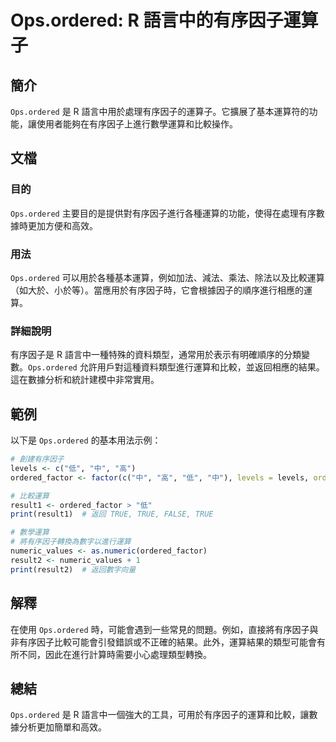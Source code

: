 <!--
Meta Description: # Ops.ordered: R 語言中的有序因子運算子 ## 簡介 `Ops.ordered` 是 R 語言中用於處理有序因子的運算子。它擴展了基本運算符的功能，讓使用者能夠在有序因子上進行數學運算和比較操作。 ## 文檔 ### 目的 `Ops.ordered` 主要目的是提供對有序因子進行各種...
Meta Keywords: ordered, ops, true, levels, ordered_factor
-->

# Ops.ordered: R 語言中的有序因子運算子

## 簡介
`Ops.ordered` 是 R 語言中用於處理有序因子的運算子。它擴展了基本運算符的功能，讓使用者能夠在有序因子上進行數學運算和比較操作。

## 文檔
### 目的
`Ops.ordered` 主要目的是提供對有序因子進行各種運算的功能，使得在處理有序數據時更加方便和高效。

### 用法
`Ops.ordered` 可以用於各種基本運算，例如加法、減法、乘法、除法以及比較運算（如大於、小於等）。當應用於有序因子時，它會根據因子的順序進行相應的運算。

### 詳細說明
有序因子是 R 語言中一種特殊的資料類型，通常用於表示有明確順序的分類變數。`Ops.ordered` 允許用戶對這種資料類型進行運算和比較，並返回相應的結果。這在數據分析和統計建模中非常實用。

## 範例
以下是 `Ops.ordered` 的基本用法示例：

```R
# 創建有序因子
levels <- c("低", "中", "高")
ordered_factor <- factor(c("中", "高", "低", "中"), levels = levels, ordered = TRUE)

# 比較運算
result1 <- ordered_factor > "低"
print(result1)  # 返回 TRUE, TRUE, FALSE, TRUE

# 數學運算
# 將有序因子轉換為數字以進行運算
numeric_values <- as.numeric(ordered_factor)
result2 <- numeric_values + 1
print(result2)  # 返回數字向量
```

## 解釋
在使用 `Ops.ordered` 時，可能會遇到一些常見的問題。例如，直接將有序因子與非有序因子比較可能會引發錯誤或不正確的結果。此外，運算結果的類型可能會有所不同，因此在進行計算時需要小心處理類型轉換。

## 總結
`Ops.ordered` 是 R 語言中一個強大的工具，可用於有序因子的運算和比較，讓數據分析更加簡單和高效。